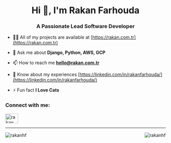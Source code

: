 <h1 align="center">Hi 👋, I'm Rakan Farhouda</h1>
<h3 align="center">A Passionate Lead Software Developer</h3>

- 👨‍💻 All of my projects are available at [https://rakan.com.tr](https://rakan.com.tr)

- 💬 Ask me about **Django, Python, AWS, GCP**

- 📫 How to reach me **hello@rakan.com.tr**

- 📄 Know about my experiences [https://linkedin.com/in/rakanfarhouda/](https://linkedin.com/in/rakanfarhouda/)

- ⚡ Fun fact **I Love Cats**

<h3 align="left">Connect with me:</h3>
<p align="left">
<a href="https://linkedin.com/in/rakanfarhouda" target="blank"><img align="center" src="https://raw.githubusercontent.com/rahuldkjain/github-profile-readme-generator/master/src/images/icons/Social/linked-in-alt.svg" alt="rakan farhouda" height="30" width="40" /></a>
</p>

---

<p><img align="left" src="https://github-readme-stats.vercel.app/api/top-langs?username=rakanhf&show_icons=true&theme=dark&locale=en&layout=compact" alt="rakanhf" /></p>

<p><img align="right" src="https://github-readme-streak-stats.herokuapp.com/?user=rakanhf&theme=dark" alt="rakanhf" /></p>
